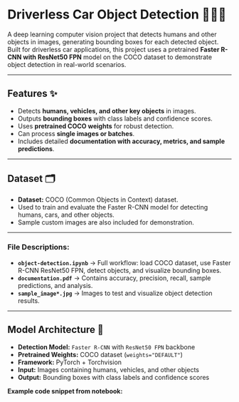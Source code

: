 # Driverless Car Object Detection 🚗🧍‍♂️

A deep learning computer vision project that detects humans and other objects in images, generating bounding boxes for each detected object. Built for driverless car applications, this project uses a pretrained **Faster R-CNN with ResNet50 FPN** model on the COCO dataset to demonstrate object detection in real-world scenarios.

---

## Features ✨

- Detects **humans, vehicles, and other key objects** in images.  
- Outputs **bounding boxes** with class labels and confidence scores.  
- Uses **pretrained COCO weights** for robust detection.  
- Can process **single images or batches**.  
- Includes detailed **documentation with accuracy, metrics, and sample predictions**.  

---

## Dataset 🗂️

- **Dataset:** COCO (Common Objects in Context) dataset.  
- Used to train and evaluate the Faster R-CNN model for detecting humans, cars, and other objects.  
- Sample custom images are also included for demonstration.

---


### File Descriptions:
- **`object-detection.ipynb`** → Full workflow: load COCO dataset, use Faster R-CNN ResNet50 FPN, detect objects, and visualize bounding boxes.  
- **`documentation.pdf`** → Contains accuracy, precision, recall, sample predictions, and analysis.  
- **`sample_image*.jpg`** → Images to test and visualize object detection results.  

---

## Model Architecture 🧠

- **Detection Model:** `Faster R-CNN` with `ResNet50 FPN` backbone  
- **Pretrained Weights:** COCO dataset (`weights="DEFAULT"`)  
- **Framework:** PyTorch + Torchvision  
- **Input:** Images containing humans, vehicles, and other objects  
- **Output:** Bounding boxes with class labels and confidence scores  

**Example code snippet from notebook:**
```python
